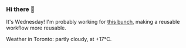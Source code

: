 ### Hi there :wave:

It's Wednesday! I'm probably working for [this bunch](https://github.com/kohofinancial), making a reusable workflow more reusable.

Weather in Toronto: partly cloudy, at +17°C.
